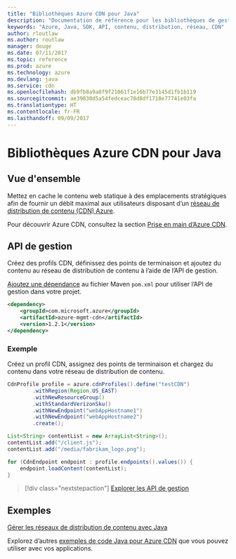 ```yaml
---
title: "Bibliothèques Azure CDN pour Java"
description: "Documentation de référence pour les bibliothèques de gestion Java CDN"
keywords: "Azure, Java, SDK, API, contenu, distribution, réseau, CDN"
author: rloutlaw
ms.author: routlaw
manager: douge
ms.date: 07/11/2017
ms.topic: reference
ms.prod: azure
ms.technology: azure
ms.devlang: java
ms.service: cdn
ms.openlocfilehash: db9fb8a9a8f9f21061f1e16b77e3145d1fb1b119
ms.sourcegitcommit: ae39830d5a54fedceac78d8df1718e77741e03fa
ms.translationtype: HT
ms.contentlocale: fr-FR
ms.lasthandoff: 09/09/2017
---
```

# <a name="azure-cdn-libraries-for-java"></a>Bibliothèques Azure CDN pour Java

## <a name="overview"></a>Vue d'ensemble

Mettez en cache le contenu web statique à des emplacements stratégiques afin de fournir un débit maximal aux utilisateurs disposant d’un [réseau de distribution de contenu (CDN) Azure](/azure/cdn/cdn-overview).

Pour découvrir Azure CDN, consultez la section [Prise en main d’Azure CDN](/azure/cdn/cdn-create-new-endpoint).

## <a name="management-api"></a>API de gestion

Créez des profils CDN, définissez des points de terminaison et ajoutez du contenu au réseau de distribution de contenu à l’aide de l’API de gestion.

[Ajoutez une dépendance](https://maven.apache.org/guides/getting-started/index.html#How_do_I_use_external_dependencies) au fichier Maven `pom.xml` pour utiliser l’API de gestion dans votre projet.

```XML
<dependency>
    <groupId>com.microsoft.azure</groupId>
    <artifactId>azure-mgmt-cdn</artifactId>
    <version>1.2.1</version>
</dependency>
```   

### <a name="example"></a>Exemple

Créez un profil CDN, assignez des points de terminaison et chargez du contenu dans votre réseau de distribution de contenu.

```java
CdnProfile profile = azure.cdnProfiles().define("testCDN")
        .withRegion(Region.US_EAST)
        .withNewResourceGroup()
        .withStandardVerizonSku()
        .withNewEndpoint("webAppHostname1")
        .withNewEndpoint("webAppHostname2")
        .create();

List<String> contentList = new ArrayList<String>();
contentList.add("/client.js");
contentList.add("/media/fabrikam_logo.png");

for (CdnEndpoint endpoint : profile.endpoints().values()) {
    endpoint.loadContent(contentList);
}
```

> [!div class="nextstepaction"]
> [Explorer les API de gestion](/java/api/overview/azure/cdn/managementapi)

## <a name="samples"></a>Exemples

[Gérer les réseaux de distribution de contenu avec Java](https://github.com/Azure-Samples/cdn-java-manage-cdn)

Explorez d’autres [exemples de code Java pour Azure CDN](https://azure.microsoft.com/resources/samples/?platform=java&term=cdn) que vous pouvez utiliser avec vos applications.
